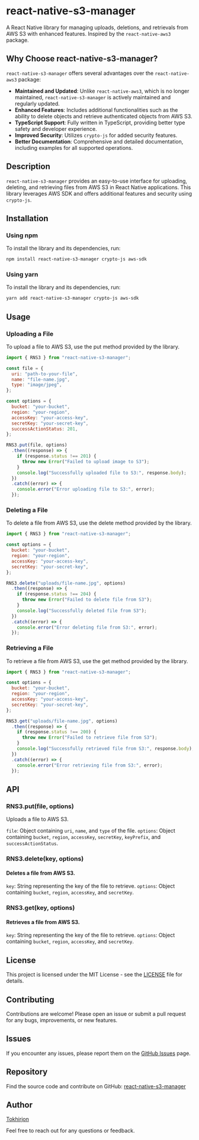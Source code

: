# react-native-s3-manager

A React Native library for managing uploads, deletions, and retrievals from AWS S3 with enhanced features. Inspired by the `react-native-aws3` package.

## Why Choose react-native-s3-manager?

`react-native-s3-manager` offers several advantages over the `react-native-aws3` package:

- **Maintained and Updated**: Unlike `react-native-aws3`, which is no longer maintained, `react-native-s3-manager` is actively maintained and regularly updated.
- **Enhanced Features**: Includes additional functionalities such as the ability to delete objects and retrieve authenticated objects from AWS S3.
- **TypeScript Support**: Fully written in TypeScript, providing better type safety and developer experience.
- **Improved Security**: Utilizes `crypto-js` for added security features.
- **Better Documentation**: Comprehensive and detailed documentation, including examples for all supported operations.

## Description

`react-native-s3-manager` provides an easy-to-use interface for uploading, deleting, and retrieving files from AWS S3 in React Native applications. This library leverages AWS SDK and offers additional features and security using `crypto-js`.

## Installation

### Using npm

To install the library and its dependencies, run:

```bash
npm install react-native-s3-manager crypto-js aws-sdk
```

### Using yarn

To install the library and its dependencies, run:

```bash
yarn add react-native-s3-manager crypto-js aws-sdk

```

## Usage

### Uploading a File

To upload a file to AWS S3, use the put method provided by the library.

```jsx
import { RNS3 } from "react-native-s3-manager";

const file = {
  uri: "path-to-your-file",
  name: "file-name.jpg",
  type: "image/jpeg",
};

const options = {
  bucket: "your-bucket",
  region: "your-region",
  accessKey: "your-access-key",
  secretKey: "your-secret-key",
  successActionStatus: 201,
};

RNS3.put(file, options)
  .then((response) => {
    if (response.status !== 201) {
      throw new Error("Failed to upload image to S3");
    }
    console.log("Successfully uploaded file to S3:", response.body);
  })
  .catch((error) => {
    console.error("Error uploading file to S3:", error);
  });
```

### Deleting a File

To delete a file from AWS S3, use the delete method provided by the library.

```jsx
import { RNS3 } from "react-native-s3-manager";

const options = {
  bucket: "your-bucket",
  region: "your-region",
  accessKey: "your-access-key",
  secretKey: "your-secret-key",
};

RNS3.delete("uploads/file-name.jpg", options)
  .then((response) => {
    if (response.status !== 204) {
      throw new Error("Failed to delete file from S3");
    }
    console.log("Successfully deleted file from S3");
  })
  .catch((error) => {
    console.error("Error deleting file from S3:", error);
  });
```

### Retrieving a File

To retrieve a file from AWS S3, use the get method provided by the library.

```jsx
import { RNS3 } from "react-native-s3-manager";

const options = {
  bucket: "your-bucket",
  region: "your-region",
  accessKey: "your-access-key",
  secretKey: "your-secret-key",
};

RNS3.get("uploads/file-name.jpg", options)
  .then((response) => {
    if (response.status !== 200) {
      throw new Error("Failed to retrieve file from S3");
    }
    console.log("Successfully retrieved file from S3:", response.body);
  })
  .catch((error) => {
    console.error("Error retrieving file from S3:", error);
  });
```

## API

### RNS3.put(file, options)

Uploads a file to AWS S3.

`file`: Object containing `uri`, `name`, and `type` of the file.
`options`: Object containing `bucket`, `region`, `accessKey`, `secretKey`, `keyPrefix`, and `successActionStatus`.

### RNS3.delete(key, options)

#### Deletes a file from AWS S3.

`key`: String representing the key of the file to retrieve.
`options`: Object containing `bucket`, `region`, `accessKey`, and `secretKey`.

### RNS3.get(key, options)

#### Retrieves a file from AWS S3.

`key`: String representing the key of the file to retrieve.
`options`: Object containing `bucket`, `region`, `accessKey`, and `secretKey`.

## License

This project is licensed under the MIT License - see the [LICENSE](https://github.com/Justin9606/react-native-s3-manager/blob/master/LICENSE.txt) file for details.

## Contributing

Contributions are welcome! Please open an issue or submit a pull request for any bugs, improvements, or new features.

## Issues

If you encounter any issues, please report them on the [GitHub Issues](https://github.com/Justin9606/react-native-s3-manager/issues) page.

## Repository

Find the source code and contribute on GitHub: [react-native-s3-manager](https://github.com/Justin9606/react-native-s3-manager)

## Author

[Tokhirjon](https://tonybek.com/)

Feel free to reach out for any questions or feedback.
